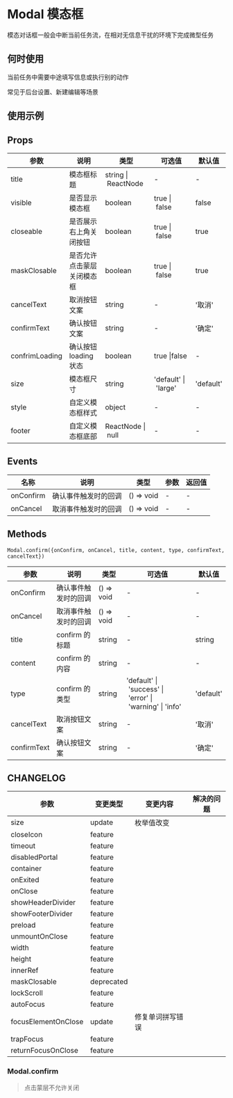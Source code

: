 # Modal 模态框

模态对话框一般会中断当前任务流，在相对无信息干扰的环境下完成微型任务

## 何时使用

当前任务中需要中途填写信息或执行别的动作

常见于后台设置、新建编辑等场景

## 使用示例

<!-- Inject Stories -->

## Props

| 参数           | 说明                       | 类型                | 可选值               | 默认值    |
| -------------- | -------------------------- | ------------------- | -------------------- | --------- |
| title          | 模态框标题                 | string \| ReactNode | -                    | -         |
| visible        | 是否显示模态框             | boolean             | true \| false        | false     |
| closeable      | 是否展示右上角关闭按钮     | boolean             | true \| false        | true      |
| maskClosable   | 是否允许点击蒙层关闭模态框 | boolean             | true \| false        | true      |
| cancelText     | 取消按钮文案               | string              | -                    | '取消'    |
| confirmText    | 确认按钮文案               | string              | -                    | '确定'    |
| confrimLoading | 确认按钮 loading 状态      | boolean             | true \|false         | -         |
| size           | 模态框尺寸                 | string              | 'default' \| 'large' | 'default' |
| style          | 自定义模态框样式           | object              | -                    | -         |
| footer         | 自定义模态框底部           | ReactNode \| null   | -                    | -         |

## Events

| 名称      | 说明                 | 类型       | 参数 | 返回值 |
| --------- | -------------------- | ---------- | ---- | ------ |
| onConfirm | 确认事件触发时的回调 | () => void | -    | -      |
| onCancel  | 取消事件触发时的回调 | () => void | -    | -      |

## Methods

`Modal.confirm({onConfirm, onCancel, title, content, type, confirmText, cancelText})`

| 参数        | 说明                 | 类型       | 可选值                                                   | 默认值    |
| ----------- | -------------------- | ---------- | -------------------------------------------------------- | --------- |
| onConfirm   | 确认事件触发时的回调 | () => void | -                                                        | -         |
| onCancel    | 取消事件触发时的回调 | () => void | -                                                        | -         |
| title       | confirm 的标题       | string     | -                                                        | string    |
| content     | confirm 的内容       | string     | -                                                        | -         |
| type        | confirm 的类型       | string     | 'default' \| 'success' \| 'error' \| 'warning' \| 'info' | 'default' |
| cancelText  | 取消按钮文案         | string     | -                                                        | '取消'    |
| confirmText | 确认按钮文案         | string     | -                                                        | '确定'    |

## CHANGELOG

| 参数                | 变更类型   | 变更内容         | 解决的问题 |
| ------------------- | ---------- | ---------------- | ---------- |
| size                | update     | 枚举值改变       |            |
| closeIcon           | feature    |                  |            |
| timeout             | feature    |                  |            |
| disabledPortal      | feature    |                  |            |
| container           | feature    |                  |            |
| onExited            | feature    |                  |            |
| onClose             | feature    |                  |            |
| showHeaderDivider   | feature    |                  |            |
| showFooterDivider   | feature    |                  |            |
| preload             | feature    |                  |            |
| unmountOnClose      | feature    |                  |            |
| width               | feature    |                  |            |
| height              | feature    |                  |            |
| innerRef            | feature    |                  |            |
| maskClosable        | deprecated |                  |            |
| lockScroll          | feature    |                  |            |
| autoFocus           | feature    |                  |            |
| focusElementOnClose | update     | 修复单词拼写错误 |            |
| trapFocus           | feature    |                  |            |
| returnFocusOnClose  | feature    |                  |            |

### Modal.confirm

> 点击蒙层不允许关闭
